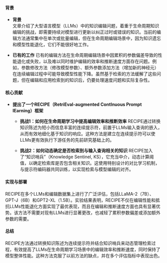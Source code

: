 #### 背景
- **背景**       
    文章介绍了大型语言模型（LLMs）中的知识编辑问题，着重于生命周期知识编辑的挑战，即需要持续对模型进行更新以纠正过时或错误的知识。当前的编辑方法通常集中在单次或批量编辑，但在生命周期编辑场景中，因为知识遗忘和模型性能退化，它们不能很好地工作。

- **已有的工作**
    已有的编辑方法在生命周期编辑场景中因累积的参数偏差导致的性能退化或失败，以及难以同时维护编辑的效率和推断速度方面存在问题。例如，参数修改方法（修改模型参数）、额外参数添加方法（增加新的神经元）在连续编辑过程中可能导致模型性能下降。虽然基于检索的方法缓解了这些问题，但在编辑和应用检索到的知识后，仍要处理速度问题和实际复杂性。

#### 核心贡献
- **提出了一个RECIPE（RetriEval-augmented ContInuous Prompt lEarning）框架**
    - **挑战1：如何在生命周期学习中提高编辑效率和推断效率**
        RECIPE通过转换知识陈述为短小而信息丰富的连续提示符，前置于LLMs输入查询的嵌入，从而有效地细化基于知识的响应。这种方法是建立在连续提示符可以使LLMs更有效执行下游任务的先前研究基础上的。

    - **挑战2：如何动态确定是否检索到与输入查询相关的知识**
        RECIPE加入了“知识哨兵”（Knowledge Sentinel, KS），它充当中介，动态计算阈值，以确定检索库是否包含相关知识。这使用特别设计的对比学习机制，与提示符编码器共同训练，以实现检索与模型编辑的对齐。

#### 实现与部署
RECIPE在多个LLMs和编辑数据集上进行了广泛评估，包括LLaMA-2（7B）、GPT-J（6B）和GPT2-XL（1.5B）。实验结果表明，RECIPE不仅在编辑性能和抵抗LLMs性能退化方面实现了最优表现，而且在编辑和推断速度方面也具有显著优势。该方法不需要对现有LLMs进行显著更改，也减轻了累积参数偏差或添加额外参数的需要。

#### 总结
RECIPE方法通过转换知识陈述为连续提示符并结合知识哨兵来动态管理检索过程，有效提高了LLMs在生命周期学习场景中的编辑效率和推断速度，同时保持了模型整体性能。这种方法克服了以前方法的缺点，并在多个评估指标中表现出色。